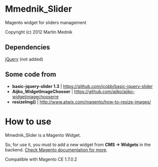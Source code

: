 Mmednik_Slider
==============

Magento widget for sliders management

Copyright (c) 2012 Martín Mednik

Dependencies
------------
[jQuery](http://jquery.com/) (not added)

Some code from
--------------
* **basic-jquery-slider 1.3** | https://github.com/jcobb/basic-jquery-slider
* **Aijko_WidgetImageChooser** | https://github.com/aijko/aijko-widgetimagechooserre
* **resizeImg()** | http://www.atwix.com/magento/how-to-resize-images/

How to use
==========

Mmednik_Slider is a Magento Widget.

So, for use it, you must to add a new widget from **CMS -> Widgets** in the backend. [Check Magento documentation for more](http://www.magentocommerce.com/blog/comments/introducing-magento-widgets/).

Compatible with Magento CE 1.7.0.2

